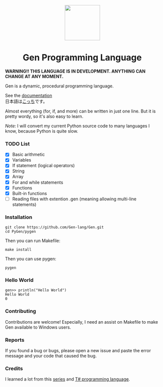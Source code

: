 <div align="center">
    <img width="115px" src="https://user-images.githubusercontent.com/60306074/148671204-b759cf4b-dada-483b-80f5-7bc24efc49e5.png">
    <h1>Gen Programming Language</h1>
</div>

**WARNING!! THIS LANGUAGE IS IN DEVELOPMENT. ANYTHING CAN CHANGE AT ANY MOMENT.**

Gen is a dynamic, procedural programming language.

See the [documentation](https://github.com/Gen-lang/Gen/tree/master/doc/doc_en.md)<br>
日本語は[こっち](https://github.com/Gen-lang/Gen/tree/master/doc/doc_jp.md)です。

Almost everything (for, if, and more) can be written in just one line. But it is pretty wordy, so it's also easy to learn.


*Note:* I will convert my current Python source code to many languages I know, because Python is quite slow.


### TODO List
 - [x] Basic arithmetic
 - [x] Variables
 - [x] If statement (logical operators)
 - [x] String
 - [x] Array
 - [x] For and while statements
 - [x] Functions
 - [x] Built-in functions
 - [ ] Reading files with extention .gen (meaning allowing multi-line statements)

### Installation
```
git clone https://github.com/Gen-lang/Gen.git
cd PyGen/pygen
```
Then you can run Makefile:
```
make install
```
Then you can use pygen:
```
pygen
```

### Hello World
```
gen>> println("Hello World")
Hello World
0
```

### Contributing
Contributions are welcome! Especially, I need an assist on Makefile to make Gen available to Windows users.

### Reports
If you found a bug or bugs, please open a new issue and paste the error message and your code that caused the bug.

### Credits
I learned a lot from this [series](https://ruslanspivak.com/lsbasi-part1/) and [T# programming language](https://github.com/Tsharp-lang/Tsharp).

